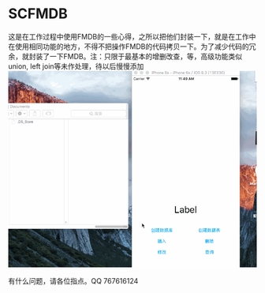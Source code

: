 # SCFMDB

这是在工作过程中使用FMDB的一些心得，之所以把他们封装一下，就是在工作中在使用相同功能的地方，不得不把操作FMDB的代码拷贝一下。为了减少代码的冗余，就封装了一下FMDB。注：只限于最基本的增删改查，等，高级功能类似union, left join等未作处理，待以后慢慢添加
![运行流程](https://github.com/tsc000/SCFMDB/blob/master/IMG/1.gif)

有什么问题，请各位指点。QQ 767616124